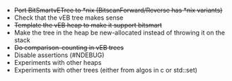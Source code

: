 
- ~~Port BitSmartvETree to *nix (BitscanForward/Reverse has *nix variants)~~
- Check that the vEB tree makes sense
- ~~Template the vEB heap to make it support bitsmart~~
- Make the tree in the heap be new-allocated instead of throwing it on the stack
- ~~Do comparison-counting in vEB trees~~
- Disable assertions (#NDEBUG)
- Experiments with other heaps
- Experiments with other trees (either from algos in c or std::set)
